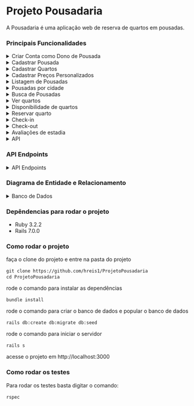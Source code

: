 # Projeto Pousadaria

A Pousadaria é uma aplicação web de reserva de quartos em pousadas.

### Principais Funcionalidades
<details>
<summary>Criar Conta como Dono de Pousada</summary>

- [X] Permitir que donos de pousadas criem uma conta fornecendo seu e-mail e senha.
</details>

<details>
<summary>Cadastrar Pousada</summary>

- [X] Permitir que donos de pousadas cadastrem sua pousada fornecendo nome fantasia,
 razão social, CNPJ, telefone para contato, e-mail para contato e endereço completo
 com endereço, bairro, estado, cidade e CEP.
- [X] Permitir que donos de pousadas cadastrem uma descrição de sua pousada, os
 meios de pagamentos aceitos, informar se a pousada aceita ou não pets e cadastrar 
 um texto com políticas de uso da pousada.
- [X] Permitir que donos de pousadas cadastrem um horário padrão para check-in e check-out.
- [X] Permitir que somente os donos de pousadas editem os dados de sua própria pousada.
- [X] Não permitir que donos de pousadas excluam sua pousada.
- [X] Permitir que cada dono de pousada possua somente uma pousada cadastrada.
- [X] Permitir que donos de pousadas indiquem se sua pousada está ativa ou não na plataforma.
- [X] Não permitir que pousadas desativadas sejam listadas nas buscas para visitantes.
- [X] Não permitir que pousadas desativadas aceitem novas reservas.
</details>

<details>
<summary>Cadastrar Quartos</summary>

- [X] Permitir que donos de pousadas cadastrem quartos em sua pousada fornecendo nome, descrição, dimensão, quantidade máxima de pessoas, valor da diária, indicação se possui banheiro próprio, indicação se possui varanda, indicação se possui ar condicionado, indicação se possui TV, indicação se possui guarda-roupas, indicação se possui cofre e indicação se é acessível para pessoas com deficiência.
- [X] Permitir que somente os donos de pousadas editem os dados dos quartos de sua própria pousada.
- [X] Não permitir que donos de pousadas excluam quartos de sua pousada.
- [X] Permitir que cada dono de pousada possua quantos quartos desejar.
- [X] Permitir que donos de pousadas indiquem se um quarto está disponível ou não para reservas.
- [X] Não permitir que quartos indisponíveis sejam listados nas buscas para visitantes.
</details>

<details>
<summary>Cadastrar Preços Personalizados</summary>

- [X] Permitir que donos de pousadas cadastrem preços personalizados para um quarto de sua pousada fornecendo uma data início, uma data fim e o valor a ser cobrado por diária durante este período.
- [X] Não permitir que donos de pousadas cadastrem preços personalizados com datas que se sobreponham.
- [X] Permitir que cada quarto possua quantos preços personalizados desejar.
- [X] Permitir que somente os donos de pousadas editem os preços personalizados de um quarto de sua própria pousada.
- [X] Permitir que donos de pousadas excluam preços personalizados de um quarto de sua pousada.
- [X] Exibir a lista de preços personalizados dentro da tela de detalhes de um quarto.

</details>

<details>
<summary>Listagem de Pousadas</summary>

- [X] Um visitante, não autenticado, deve ser capaz de ver todas as pousadas cadastradas no site. As pousadas devem ser exibidas na tela inicial da aplicação e devem ser separadas em 2 blocos: primeiro uma lista com as 3 pousadas mais recentes e, abaixo, o restante das pousadas cadastradas e ativas.
- [X] Para cada pousada, deve ser exibido seu nome e a cidade. Ao clicar no nome da pousada, devem ser exibidos todos os demais detalhes cadastrados pelos donos de cada estabelecimento, exceto o CNPJ e a razão social.
</details>

<details>
<summary>Pousadas por cidade</summary>

- [X] Um visitante, não autenticado, deve ter acesso, na tela inicial, a um menu de cidades onde, ao clicar em uma das cidades listadas, deve ser direcionado para uma tela onde são listadas todas as pousadas daquela cidade.
- [X] A lista de pousadas de uma cidade deve ser exibida em ordem alfabética, considerando seu nome fantasia. Ao clicar no nome de uma das pousadas, o usuário deve ter acesso à mesma tela de detalhes descrita no item anterior.
</details>

<details>
<summary>Busca de Pousadas</summary>

- [X] Um visitante, não autenticado, deve ter acesso, a partir de qualquer tela da aplicação, a um campo de busca de pousadas. O usuário deve poder buscar uma pousada pelo seu nome fantasia, pelo bairro ou pela cidade.
- [X] A tela de resultados da busca deve listar o termo informado para busca, a quantidade de registros encontrados e, caso exista, uma listagem com as pousadas encontradas.
- [X] A lista de pousadas deve ser exibida em ordem alfabética, considerando seu nome fantasia. Ao clicar no nome de uma das pousadas, o usuário deve ter acesso à mesma tela de detalhes descrita anteriormente.
- [ ] Além da busca por texto, você pode tentar criar uma página separada de busca avançada que inclua opções como: aceita pets, acessível para PcD, ar-condicionado no quarto, TV no quarto etc. Você pode usar a mesma página de resultados detalhada anteriormente para exibir as pousadas encontradas após a busca.
</details>

<details>
<summary>Ver quartos</summary>

- [X] Um visitante, não autenticado, deve poder ver todos os quartos disponíveis para uma pousada. A listagem de quartos deve ser exibida na mesma tela de detalhes de uma pousada. Para cada quarto, devem ser exibidas todas as informações cadastradas pelo dono da pousada exceto a tabela de preços por período.
</details>

<details>
<summary>Disponibilidade de quartos</summary>

- [X] Um visitante pode escolher um quarto de uma pousada e clicar em um botão para reservar. Ao tomar esta ação, o usuário será redirecionado para uma tela onde deve ver os detalhes do quarto selecionado e um formulário que solicita a data de entrada, a data de saída e a quantidade de hóspedes. Os três campos são obrigatórios. Após preenchê-los e submeter o formulário, a aplicacão deve consultar se existe disponibilidade para o período selecionado. Caso sim, deve ser informado o valor total das diárias, mas a reserva ainda não deve ser efetuada.
- [X] Caso não haja disponibilidade, uma mensagem deve ser exibida para o usuário e ele deve voltar para o formulário inicial. A quantidade de hóspedes informada deve ser usada para validar se o quarto selecionado atende à solicitacão. Em caso negativo, uma mensagem de erro deve ser exibida.
- [X] A consulta de disponibilidade deve considerar as reservas feitas para um quarto, tanto as pendentes quanto aquelas que já estão em andamento. As reservas canceladas no entanto devem ser desconsideradas.
</details>

<details>
<summary>Reservar quarto</summary>

- [X] Um visitante pode, após verificar a disponibilidade de um quarto e obter retorno positivo, prosseguir com a reserva. Para isto, o visitante deve primeiro criar uma conta como usuário informando seu nome completo, email, CPF e senha. Este usuário é um usuário regular ou um cliente, escolha o termo que preferir, mas lembre-se de que este tipo de usuário é diferente dos donos de pousadas, com ações diferentes dentro do sistema.
- [X] Um usuário, agora autenticado, a partir do resultado positivo de disponibilidade, pode prosseguir com a reserva. Deve ser exibido um resumo com data de entrada e horário de check-in (conforme padrão da pousada), data de saída e horário de check-out (conforme padrão da pousada), o quarto escolhido e o valor total. Devem ser exibidos também os meios de pagamentos aceitos pela pousada e, por último, um botão para confirmar a reserva.
- [X] Ao confirmar sua reserva, ela deve ser armazenada no banco de dados e passa a ficar disponível tanto para o usuário, em um menu "Minhas Reservas". Cada reserva deve ser identificada por um código de 8 caracteres aleatórios, o código deve ser sempre único.
- [X] Um usuário autenticado e que já efetivou uma reserva pode cancelar esta reserva até 7 dias antes da data agendada para o check-in.
</details>

<details>
<summary>Check-in</summary>

- [X] Os usuários donos de pousadas devem ser capazes de ver as reservas agendadas através de uma opção "Reservas" no menu. Deve haver uma listagem com todas reservas de sua pousada e para cada reserva o dono da pousada deve poder ver o quarto escolhido, a data de entrada e saída, a quantidade de hóspedes e o código da reserva.
- [X] Ao acessar uma reserva, o dono da pousada deve ter a opção de realizar o check-in caso o dia atual seja igual ou maior do que o dia definido para entrada na reserva. O check-in deve alterar o status da reserva, que agora passa a ser uma estadia ativa. Devem ser registrados também o dia e a hora exatos do check-in. Todas reservas que já passaram pelo check-in devem aparecer em uma opção separada do menu chamada "Estadias Ativas".
- [X] Caso tenham se passado 2 dias desde o dia previsto para o check-in e os hóspedes não tenham feito o check-in, o dono da pousada pode cancelar a reserva, deixando o quarto disponível para novas reservas.
</details>

<details>
<summary>Check-out</summary>

- [X] Ao acessar o menu "Estadias Ativas" são listadas todas reservas que já passaram pelo processo de check-in e agora são consideradas hospedagens em andamento. Estas hospedagens podem ser finalizadas pelo usuário dono da pousada a qualquer momento. Ao encerrar a hospedagem, o sistema deve calcular o valor a ser pago baseado nos período entre a data início e a data atual. A hospedagem se encerra após a confirmação do usuário dono da pousada. Deve ser registrado no sistema a data e a hora do check-out, o total pago e o meio de pagamento escolhido.
- [X] O cálculo do valor proporcional deve considerar o horário padrão para check-out da pousada. Caso o horário já tenha sido ultrapassado, mesmo que por poucos minutos, o valor da diária deve ser cobrado integralmente.
</details>

<details>
<summary>Avaliações de estadia</summary>

- [X] Após o checkout, o usuário que se hospedou em um quarto da pousada pode acessar a aplicação e ver suas reservas já finalizadas na aba "Minhas Reservas". Dentro dessa opção, ao acessar uma reserva encerrada, deve existir a opção de fazer uam avaliação. Uma avaliação deve conter uma nota de 0 a 5, onde zero é pessima e cinco é ótima e um campo de texto longo para escrever a avaliação.
- [X] Todas avaliações cadastradas podem ser visualizadas pelo usuário dono da pousada, em uma opção "Avaliações" do menu da aplicação. O dono da pousada pode responder uma avaliação e esta resposta pode ser visualizada pelo hóspede em sua conta.
- [X] Para os visitantes e para os usuários autenticados deve ser possível ver a nota média de cada pousada e na página de detalhes de uma pousada deve haver um espaço onde são exibidas as últimas 3 avaliações recebidas. Deve existir também uma opção para ver todas as avaliações de uma pousada em uma página separada.
</details>

<details>
<summary>API</summary>

- [X] Listagem de pousadas: uma listagem completa das pousadas cadastradas e ativas na plataforma. Deve haver uma opção de informar um texto e usar como filtro de busca pelo nome da pousada.
- [X] Listagem de quartos de uma pousada: a partir do ID de uma pousada, uma lista com informações sobre os tipos de quartos disponíveis para hospedagem nesta pousada.
- [X] Detalhes de uma pousada: a partir do ID de uma pousada, todos os detalhes da pousada exceto CNPJ e razão social. O retorno deve incluir a nota média da pousada a partir de suas avaliações. Caso não existam avaliações o campo deve vir em branco.
- [X] Consulta de disponibilidade: informando um ID de um quarto, a data de entrada, data de saída e quantidade de hóspedes, deve ser possível verificar a disponibilidade para reserva. Em caso positivo deve ser retornado o valor da reserva, em caso negativo deve haver uma mensagem de erro no corpo da resposta.
</details>

### API Endpoints

<details>
<summary>API Endpoints</summary>

#### Listagem de pousadas
```
GET /api/v1/inns
```
#### Listagem de quartos de uma pousada
```
GET /api/v1/inns/:inn_id/rooms
```
#### Detalhes de uma pousada
```
GET /api/v1/inns/:id
```
#### Consulta de disponibilidade
```
GET /api/v1/inns/:inn_id/rooms/:id/check
```
</details>


### Diagrama de Entidade e Relacionamento
<details>
<summary>Banco de Dados</summary>

![Diagrama de Entidade e Relacionamento](/assets/pousadaria_der.png)
</details>

### Depêndencias para rodar o projeto
- Ruby 3.2.2
- Rails 7.0.0

### Como rodar o projeto
faça o clone do projeto e entre na pasta do projeto
```
git clone https://github.com/hreis1/ProjetoPousadaria
cd ProjetoPousadaria
```
rode o comando para instalar as dependências
```
bundle install
```
rode o comando para criar o banco de dados e popular o banco de dados
```
rails db:create db:migrate db:seed
```
rode o comando para iniciar o servidor
```
rails s
```
acesse o projeto em http://localhost:3000

### Como rodar os testes
Para rodar os testes basta digitar o comando: 
```
rspec
```
